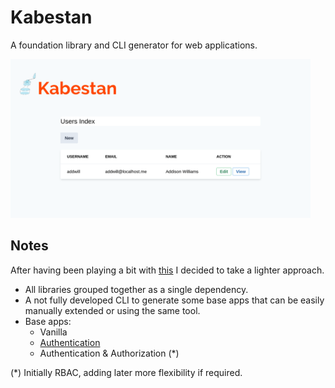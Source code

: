 # Kabestan

A foundation library and CLI generator for web applications.

<img src="docs/img/users_index.png" width="480">

## Notes

After having been playing a bit with [this](https://gitlab.com/mikrowezel/backend/granica) I decided to take a lighter approach.

* All libraries grouped together as a single dependency.
* A not fully developed CLI to generate some base apps that can be easily manually extended or using the same tool.
* Base apps:
  * Vanilla
  * [Authentication](https://gitlab.com/kabestan/repo/baseapp)
  * Authentication & Authorization (*)

(*) Initially RBAC, adding later more flexibility if required.
